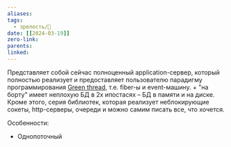 ```yaml
---
aliases: 
tags:
  - зрелость/🌱
date: [[2024-03-19]]
zero-link: 
parents: 
linked:
---
```

Представляет собой сейчас полноценный application-сервер, который полностью реализует и предоставляет пользователю парадигму программирования [Green thread](Green%20thread.md), т.е. fiber-ы и event-машину. + "на борту" имеет неплохую БД в 2х ипостасях – БД в памяти и на диске. Кроме этого, серия библиотек, которая реализует неблокирующие сокеты, http-серверы, очереди и можно самим писать все, что хочется.

Особенности:
- Однопоточный